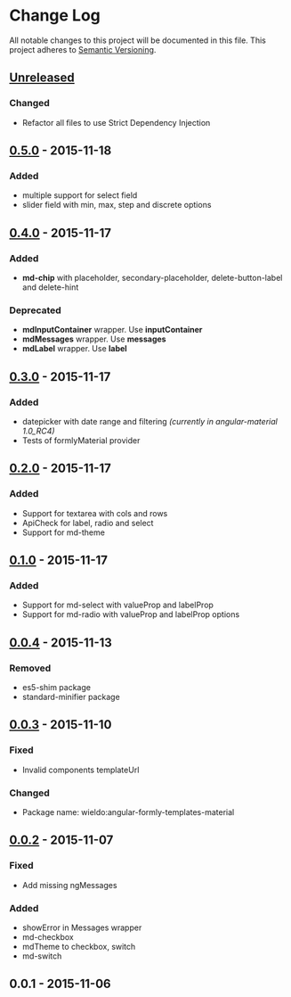 # Change Log
All notable changes to this project will be documented in this file.
This project adheres to [Semantic Versioning](http://semver.org/).

## [Unreleased]
### Changed
- Refactor all files to use Strict Dependency Injection

## [0.5.0] - 2015-11-18
### Added
- multiple support for select field
- slider field with min, max, step and discrete options

## [0.4.0] - 2015-11-17
### Added
- **md-chip** with placeholder, secondary-placeholder, delete-button-label and delete-hint
 
### Deprecated
- **mdInputContainer** wrapper. Use **inputContainer**
- **mdMessages** wrapper. Use **messages**
- **mdLabel** wrapper. Use **label**

## [0.3.0] - 2015-11-17
### Added
- datepicker with date range and filtering _(currently in angular-material 1.0_RC4)_
- Tests of formlyMaterial provider

## [0.2.0] - 2015-11-17
### Added
- Support for textarea with cols and rows
- ApiCheck for label, radio and select
- Support for md-theme

## [0.1.0] - 2015-11-17
### Added
- Support for md-select with valueProp and labelProp
- Support for md-radio with valueProp and labelProp options

## [0.0.4] - 2015-11-13
### Removed
- es5-shim package
- standard-minifier package

## [0.0.3] - 2015-11-10
### Fixed
- Invalid components templateUrl

### Changed
- Package name: wieldo:angular-formly-templates-material

## [0.0.2] - 2015-11-07
### Fixed
- Add missing ngMessages

### Added
- showError in Messages wrapper 
- md-checkbox
- mdTheme to checkbox, switch
- md-switch

## 0.0.1 - 2015-11-06

[Unreleased]: https://github.com/wieldo/angular-formly-templates-material/compare/v0.5.0...HEAD
[0.5.0]: https://github.com/wieldo/angular-formly-templates-material/compare/v0.4.0...v0.5.0
[0.4.0]: https://github.com/wieldo/angular-formly-templates-material/compare/v0.3.0...v0.4.0
[0.3.0]: https://github.com/wieldo/angular-formly-templates-material/compare/v0.2.0...v0.3.0
[0.2.0]: https://github.com/wieldo/angular-formly-templates-material/compare/v0.1.0...v0.2.0
[0.1.0]: https://github.com/wieldo/angular-formly-templates-material/compare/v0.0.4...v0.1.0
[0.0.4]: https://github.com/wieldo/angular-formly-templates-material/compare/v0.0.3...v0.0.4
[0.0.3]: https://github.com/wieldo/angular-formly-templates-material/compare/v0.0.2...v0.0.3
[0.0.2]: https://github.com/wieldo/angular-formly-templates-material/compare/v0.0.1...v0.0.2